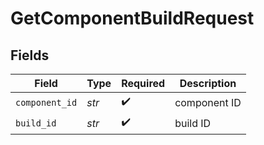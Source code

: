 # GetComponentBuildRequest


## Fields

| Field              | Type               | Required           | Description        |
| ------------------ | ------------------ | ------------------ | ------------------ |
| `component_id`     | *str*              | :heavy_check_mark: | component ID       |
| `build_id`         | *str*              | :heavy_check_mark: | build ID           |